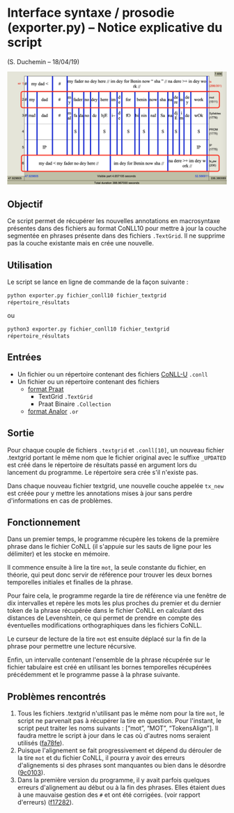 # Interface syntaxe / prosodie (exporter.py) – Notice explicative du script

(S. Duchemin – 18/04/19)

![Example d'un fichier Praat TextGrid augmenté](https://github.com/vieenrose/conll2praat/blob/master/sample.png)

## Objectif

Ce script permet de récupérer les nouvelles annotations en macrosyntaxe présentes dans des
fichiers au format CoNLL10 pour mettre à jour la couche segmentée en phrases présente dans des
fichiers `.TextGrid`. Il ne supprime pas la couche existante mais en crée une nouvelle.

## Utilisation

Le script se lance en ligne de commande de la façon suivante :

```
python exporter.py fichier_conll10 fichier_textgrid répertoire_résultats
```
ou
```
python3 exporter.py fichier_conll10 fichier_textgrid répertoire_résultats
```

## Entrées

- Un fichier ou un répertoire contenant des fichiers [CoNLL-U](http://universaldependencies.org/format.html) `.conll`
- Un fichier ou un répertoire contenant des fichiers 
    - [format Praat](http://www.fon.hum.uva.nl/praat/manual/TextGrid_file_formats.html) 
        - TextGrid `.TextGrid`
        - Praat Binaire `.Collection`
    - [format Analor](http://www.lattice.cnrs.fr/Analor) `.or`

## Sortie

Pour chaque couple de fichiers `.textgrid` et `.conll[10]`, un nouveau fichier .textgrid portant le même
nom que le fichier original avec le suffixe `_UPDATED` est créé dans le répertoire de résultats passé en
argument lors du lancement du programme. Le répertoire sera crée s'il n'existe pas.

Dans chaque nouveau fichier textgrid, une nouvelle couche appelée `tx_new` est créée pour y
mettre les annotations mises à jour sans perdre d'informations en cas de problèmes.

## Fonctionnement

Dans un premier temps, le programme récupère les tokens de la première phrase dans le fichier
CoNLL (il s'appuie sur les sauts de ligne pour les délimiter) et les stocke en mémoire.

Il commence ensuite à lire la tire `mot`, la seule constante du fichier, en théorie, qui peut donc
servir de référence pour trouver les deux bornes temporelles initiales et finalles de la phrase.

Pour faire cela, le programme regarde la tire de référence via une fenêtre de dix intervalles et
repère les mots les plus proches du premier et du dernier token de la phrase récupérée dans le fichier
CoNLL en calculant des distances de Levenshtein, ce qui permet de prendre en compte des
éventuelles modifications orthographiques dans les fichiers CoNLL.

Le curseur de lecture de la tire `mot` est ensuite déplacé sur la fin de la phrase pour permettre une
lecture récursive.

Enfin, un intervalle contenant l'ensemble de la phrase récupérée sur le fichier tabulaire est créé en
utilisant les bornes temporelles récupérées précédemment et le programme passe à la phrase
suivante.


## Problèmes rencontrés

1. Tous les fichiers .textgrid n'utilisant pas le même nom pour la tire `mot`, le script ne parvenait
    pas à récupérer la tire en question. Pour l'instant, le script peut traiter les noms suivants :
    [“mot”, “MOT”, “TokensAlign”]. Il faudra mettre le script à jour dans le cas où d'autres noms
    seraient utilisés ([fa78fe](https://github.com/vieenrose/conll2praat/commit/fa78fe7e06a2bc61cbc5201d743cc110f7da53dd)).
2. Puisque l'alignement se fait progressivement et dépend du dérouler de la tire `mot` et du
    fichier CoNLL, il pourra y avoir des erreurs d'alignements si des phrases sont manquantes ou
    bien dans le désordre ([9c0103](https://github.com/vieenrose/conll2praat/commit/9c0103339cc1698411d473ae55f406aaffdc3374)).
3. Dans la première version du programme, il y avait parfois quelques erreurs d'alignement au
    début ou à la fin des phrases. Elles étaient dues à une mauvaise gestion des `#` et ont été
    corrigées. (voir rapport d'erreurs) ([f17282](https://github.com/vieenrose/conll2praat/commit/f172827012b6436c9b791354509ccb6f46a742be)).


